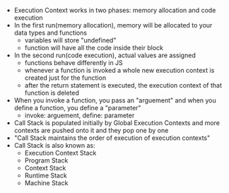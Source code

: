 - Execution Context works in two phases: memory allocation and code execution
- In the first run(memory allocation), memory will be allocated to your data types and functions
  - variables will store "undefined"
  - function will have all the code inside their block
- In the second run(code execution), actual values are assigned
  - functions behave differently in JS
  - whenever a function is invoked a whole new execution context is created just for the function
  - after the return statement is executed, the execution context of that function is deleted
- When you invoke a function, you pass an "arguement" and when you define a function, you define a "parameter"
  - invoke: arguement, define: parameter
- Call Stack is populated initially by Global Execution Contexts and more contexts are pushed onto it and they pop one by one
- "Call Stack maintains the order of execution of execution contexts"
- Call Stack is also known as:
  - Execution Context Stack
  - Program Stack
  - Context Stack
  - Runtime Stack
  - Machine Stack
